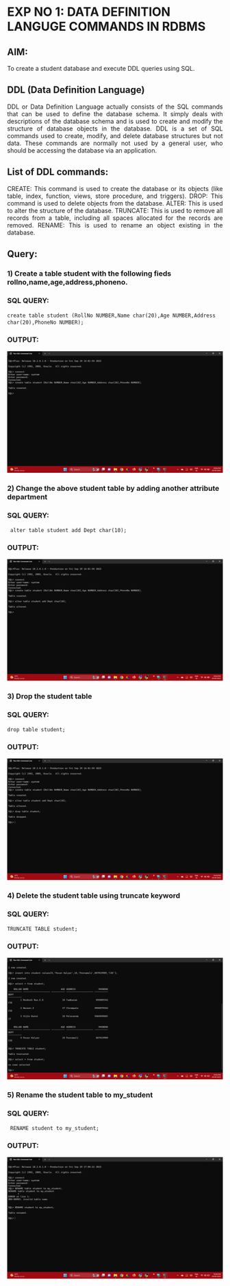 # EXP NO 1: DATA DEFINITION LANGUGE COMMANDS IN RDBMS

## AIM:
To create a student database and execute DDL queries using SQL.


## DDL (Data Definition Language)
<div align="justify">
DDL or Data Definition Language actually consists of the SQL commands that can be used to define the database schema. It simply deals with descriptions of the database schema and is used to create and modify the structure of database objects in the database. DDL is a set of SQL commands used to create, modify, and delete database structures but not data. These commands are normally not used by a general user, who should be accessing the database via an application.
</div>
 
## List of DDL commands: 
<div align="justify">
CREATE: This command is used to create the database or its objects (like table, index, function, views, store procedure, and triggers).
DROP: This command is used to delete objects from the database.
ALTER: This is used to alter the structure of the database.
TRUNCATE: This is used to remove all records from a table, including all spaces allocated for the records are removed.
RENAME: This is used to rename an object existing in the database.
</div>

## Query:
### 1) Create a table student with the following fieds rollno,name,age,address,phoneno.

### SQL QUERY: 
```
create table student (RollNo NUMBER,Name char(20),Age NUMBER,Address char(20),PhoneNo NUMBER);
```
### OUTPUT:

![](1.1.png)

### 2) Change the above student table by adding another attribute department

### SQL QUERY: 
```
 alter table student add Dept char(10);
```
### OUTPUT:

![](1.2.png)

### 3) Drop the student table
 
### SQL QUERY: 
```
drop table student;
```
### OUTPUT:

![](1.3.png)

### 4) Delete the student table using truncate keyword

### SQL QUERY: 
```
TRUNCATE TABLE student;
```
### OUTPUT:

![](1.4.png)

### 5) Rename the student table to my_student

### SQL QUERY: 
```
 RENAME student to my_student;
```
### OUTPUT:

![](1.5.png)
